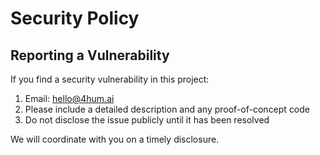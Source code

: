 # Security Policy

## Reporting a Vulnerability

If you find a security vulnerability in this project:

1. Email: hello@4hum.ai
2. Please include a detailed description and any proof-of-concept code
3. Do not disclose the issue publicly until it has been resolved

We will coordinate with you on a timely disclosure.
